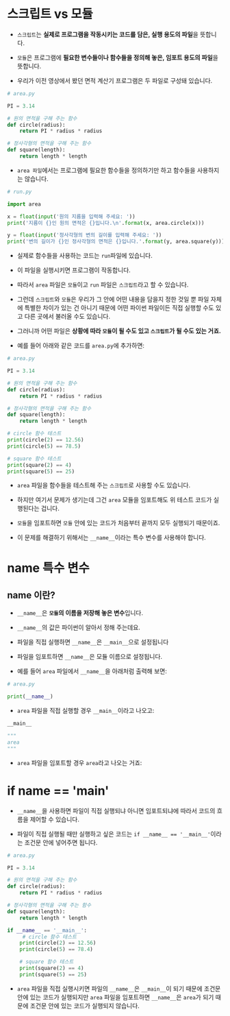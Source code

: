 # 스크립트 vs 모듈

+ `스크립트`는 **실제로 프로그램을 작동시키는 코드를 담은, 실행 용도의 파일**을 뜻합니다.

+ `모듈`은 프로그램에 **필요한 변수들이나 함수들을 정의해 놓은, 임포트 용도의 파일**을 뜻합니다.

+ 우리가 이전 영상에서 봤던 면적 계산기 프로그램은 두 파일로 구성돼 있습니다.

```python
# area.py

PI = 3.14

# 원의 면적을 구해 주는 함수
def circle(radius):
    return PI * radius * radius  

# 정사각형의 면적을 구해 주는 함수
def square(length):
    return length * length
```

+ `area 파일`에서는 프로그램에 필요한 함수들을 정의하기만 하고 함수들을 사용하지는 않습니다.

```python
# run.py

import area

x = float(input('원의 지름을 입력해 주세요: '))
print('지름이 {}인 원의 면적은 {}입니다.\n'.format(x, area.circle(x)))

y = float(input('정사각형의 변의 길이를 입력해 주세요: '))
print('변의 길이가 {}인 정사각형의 면적은 {}입니다.'.format(y, area.square(y)))
```

+ 실제로 함수들을 사용하는 코드는 `run`파일에 있습니다. 

+ 이 파일을 실행시키면 프로그램이 작동합니다.

+ 따라서 `area` 파일은 `모듈`이고 `run` 파일은 `스크립트`라고 할 수 있습니다.

+ 그런데 `스크립트`와 `모듈`은 우리가 그 안에 어떤 내용을 담을지 정한 것일 뿐 파일 자체에 특별한 차이가 있는 건 아니기 때문에 어떤 파이썬 파일이든 직접 실행할 수도 있고 다른 곳에서 불러올 수도 있습니다. 

+ 그러니까 어떤 파일은 **상황에 따라 `모듈`이 될 수도 있고 `스크립트`가 될 수도 있는 거죠.** 

+ 예를 들어 아래와 같은 코드를 `area.py`에 추가하면:

```python
# area.py

PI = 3.14

# 원의 면적을 구해 주는 함수
def circle(radius):
    return PI * radius * radius  

# 정사각형의 면적을 구해 주는 함수
def square(length):
    return length * length

# circle 함수 테스트
print(circle(2) == 12.56)
print(circle(5) == 78.5)

# square 함수 테스트
print(square(2) == 4)
print(square(5) == 25)
```

+ `area` 파일을 함수들을 테스트해 주는 `스크립트`로 사용할 수도 있습니다.

+ 하지만 여기서 문제가 생기는데 그건 `area` 모듈을 임포트해도 위 테스트 코드가 실행된다는 겁니다. 

+ `모듈`을 임포트하면 `모듈` 안에 있는 코드가 처음부터 끝까지 모두 실행되기 때문이죠. 

+ 이 문제를 해결하기 위해서는 `__name__`이라는 특수 변수를 사용해야 합니다.

# name 특수 변수

## name 이란?

+ `__name__`은 **`모듈`의 이름을 저장해 놓은 변수**입니다.

+ `__name__`의 값은 파이썬이 알아서 정해 주는데요.

+ 파일을 직접 실행하면 `__name__`은 `__main__`으로 설정됩니다

+ 파일을 임포트하면 `__name__`은 모듈 이름으로 설정됩니다.

+ 예를 들어 `area` 파일에서 `__name__`을 아래처럼 출력해 보면:

```python
# area.py

print(__name__)
```

+ `area` 파일을 직접 실행할 경우 `__main__`이라고 나오고:

```python
__main__

"""
area
"""
```

+ `area` 파일을 임포트할 경우 `area`라고 나오는 거죠:


# if __name__ == '__main__'

+ `__name__`을 사용하면 파일이 직접 실행되냐 아니면 임포트되냐에 따라서 코드의 흐름을 제어할 수 있습니다.

+ 파일이 직접 실행될 때만 실행하고 싶은 코드는 `if __name__ == '__main__'`이라는 조건문 안에 넣어주면 됩니다.

```python
# area.py

PI = 3.14

# 원의 면적을 구해 주는 함수
def circle(radius):
    return PI * radius * radius  

# 정사각형의 면적을 구해 주는 함수
def square(length):
    return length * length

if __name__ == '__main__':
     # circle 함수 테스트
    print(circle(2) == 12.56)
    print(circle(5) == 78.4)

    # square 함수 테스트
    print(square(2) == 4)
    print(square(5) == 25)
```

+ `area` 파일을 직접 실행시키면 파일의 `__name__`은 `__main__`이 되기 때문에 조건문 안에 있는 코드가 실행되지만 `area` 파일을 임포트하면 `__name__`은 `area`가 되기 때문에 조건문 안에 있는 코드가 실행되지 않습니다.